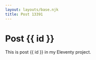 ```yaml
---
layout: layouts/base.njk
title: Post 13391
---
```


# Post {{ id }}

This is post {{ id }} in my Eleventy project.
